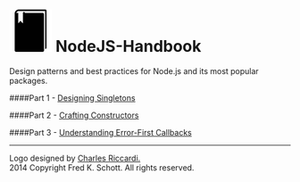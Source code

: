 ![icon](NodeJS-Handbook.png)   NodeJS-Handbook
==============================================

Design patterns and best practices for Node.js and its most popular packages.

####Part 1 - [Designing Singletons](http://fredkschott.com/post/2013/12/node-js-cookbook---designing-singletons/)

####Part 2 - [Crafting Constructors](http://fredkschott.com/post/2014/01/node-js-cookbook---constructors-and-custom-types/)

####Part 3 - [Understanding Error-First Callbacks](http://fredkschott.com/post/2014/03/understanding-error-first-callbacks-in-node-js/)



---

Logo designed by <a href="http://www.thenounproject.com/charles/" target="_blank">Charles Riccardi.</a>   
2014 Copyright Fred K. Schott. All rights reserved.
